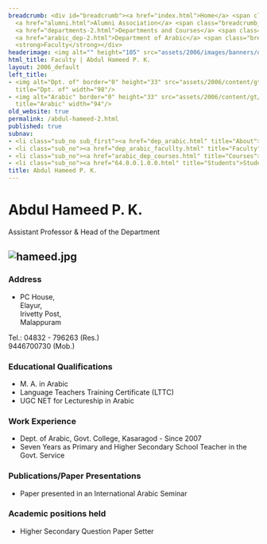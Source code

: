 ```yaml
---
breadcrumb: <div id="breadcrumb"><a href="index.html">Home</a> <span class="breadcrumb_spacer">&gt;</span>
  <a href="alumni.html">Alumni Association</a> <span class="breadcrumb_spacer">&gt;</span>
  <a href="departments-2.html">Departments and Courses</a> <span class="breadcrumb_spacer">&gt;</span>
  <a href="arabic_dep-2.html">Department of Arabic</a> <span class="breadcrumb_spacer">&gt;</span>
  <strong>Faculty</strong></div>
headerimage: <img alt="" height="105" src="assets/2006/images/banners/departments.jpg" width="472"/>
html_title: Faculty | Abdul Hameed P. K.
layout: 2006_default
left_title:
- <img alt="Dpt. of" border="0" height="33" src="assets/2006/content/gt/fcb6421c7c62628408190d4ca84029e5.png"
  title="Dpt. of" width="98"/>
- <img alt="Arabic" border="0" height="33" src="assets/2006/content/gt/83ba9520636a6c88ee0211fdd79d5845.png"
  title="Arabic" width="94"/>
old_website: true
permalink: /abdul-hameed-2.html
published: true
subnav:
- <li class="sub_no sub_first"><a href="dep_arabic.html" title="About">About</a></li>
- <li class="sub_no"><a href="dep_arabic_facullty.html" title="Faculty">Faculty</a></li>
- <li class="sub_no"><a href="arabic_dep_courses.html" title="Courses">Courses</a></li>
- <li class="sub_no"><a href="64.0.0.1.0.0.html" title="Students">Students</a></li>
title: Abdul Hameed P. K.
---
```


# Abdul Hameed P. K.

Assistant Professor & Head of the Department

![hameed.jpg](assets/2006/content/assets/2006/images/a147e38b227099663e22c74183a1aa4f.jpg)  
---  
  
### Address

  * PC House,  
Elayur,  
Irivetty Post,  
Malappuram  
  
Tel.: 04832 - 796263 (Res.)  
9446700730 (Mob.)

### Educational Qualifications

  * M. A. in Arabic
  * Language Teachers Training Certificate (LTTC)
  * UGC NET for Lectureship in Arabic

### Work Experience

  * Dept. of Arabic, Govt. College, Kasaragod - Since 2007
  * Seven Years as Primary and Higher Secondary School Teacher in the Govt. Service

### Publications/Paper Presentations

  * Paper presented in an International Arabic Seminar

### Academic positions held

  * Higher Secondary Question Paper Setter